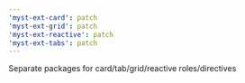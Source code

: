 ```yaml
---
'myst-ext-card': patch
'myst-ext-grid': patch
'myst-ext-reactive': patch
'myst-ext-tabs': patch
---
```


Separate packages for card/tab/grid/reactive roles/directives
